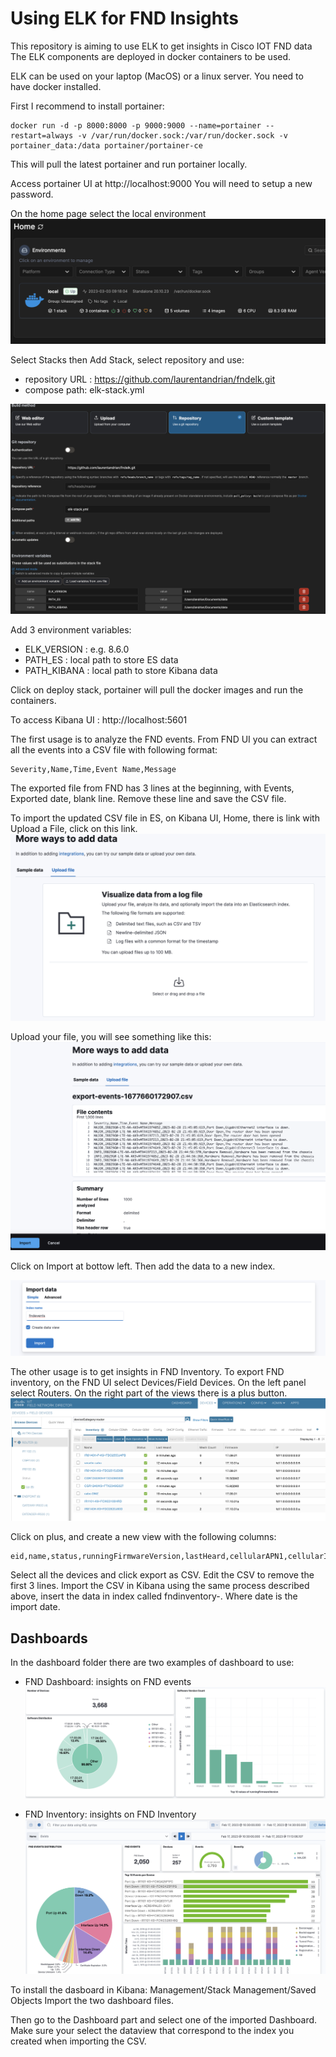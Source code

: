 # Using ELK for FND Insights

This repository is aiming to use ELK to get insights in Cisco IOT FND data
The ELK components are deployed in docker containers to be used.

ELK can be used on your laptop (MacOS) or a linux server.
You need to have docker installed.

First I recommend to install portainer:

```
docker run -d -p 8000:8000 -p 9000:9000 --name=portainer --restart=always -v /var/run/docker.sock:/var/run/docker.sock -v portainer_data:/data portainer/portainer-ce
```

This will pull the latest portainer and run portainer locally.

Access portainer UI at http://localhost:9000
You will need to setup a new password.

On the home page select the local environment
![Alt text](docs/image-1.png)

Select Stacks then Add Stack, select repository and use: 
- repository URL : https://github.com/laurentandrian/fndelk.git
- compose path: elk-stack.yml
  

![Alt text](docs/image-3.png)

Add 3 environment variables:
- ELK_VERSION : e.g. 8.6.0
- PATH_ES : local path to store ES data
- PATH_KIBANA : local path to store Kibana data


Click on deploy stack, portainer will pull the docker images and run the containers.

To access Kibana UI : http://localhost:5601

The first usage is to analyze the FND events. 
From FND UI you can extract all the events into a CSV file with following format:
```
Severity,Name,Time,Event Name,Message
```
The exported file from FND has 3 lines at the beginning, with Events, Exported date, blank line. 
Remove these line and save the CSV file.

To import the updated CSV file in ES, on Kibana UI, Home, there is link with Upload a File, click on this link.
![Alt text](docs/image.png)

Upload your file, you will see something like this:
![Alt text](docs/image-11.png)

Click on Import at bottow left.
Then add the data to a new index.

![Alt text](docs/image-12.png)

The other usage is to get insights in FND Inventory.
To export FND inventory, on the FND UI select Devices/Field Devices. 
On the left panel select Routers.
On the right part of the views there is a plus button. 
![Alt text](docs/image4.png)

Click on plus, and create a new view with the following columns:
```
eid,name,status,runningFirmwareVersion,lastHeard,cellularAPN1,cellularIMEI1,cellularIMSI1,cellularRxSpeed1,cellularTxSpeed1,cellularBwPerCycle1,cellularRsrp1,cellularRssi1,cellularSnr1,cellularRsrq1,cellularID1,cellularID3,cellularNetworkName1,ip,labels,lat,lng,configGroup,configLastStatusDate,tunnelGroup
```

Select all the devices and click export as CSV.
Edit the CSV to remove the first 3 lines.
Import the CSV in Kibana using the same process described above, insert the data in index called fndinventory-<date>.
Where date is the import date.

## Dashboards

In the dashboard folder there are two examples of dashboard to use:
- FND Dashboard: insights on FND events
![Alt text](docs/image5.png)

- FND Inventory: insights on FND Inventory
![Alt text](docs/image6.png)

To install the dasboard in Kibana: Management/Stack Management/Saved Objects
Import the two dashboard files.

Then go to the Dashboard part and select one of the imported Dashboard.
Make sure your select the dataview that correspond to the index you created when importing the CSV.


